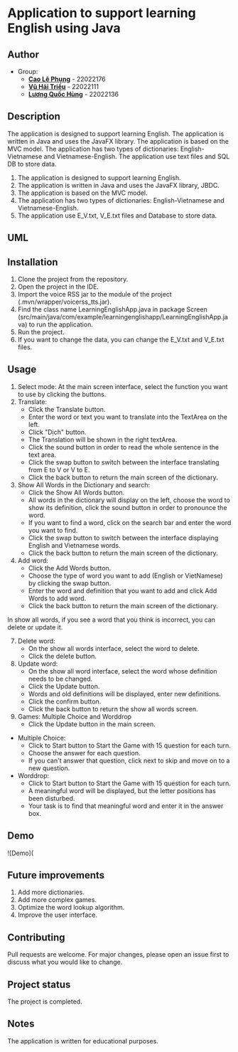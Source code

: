 # Application to support learning English using Java

## Author
* Group:
    - [**Cao Lê Phụng**](https://github.com/caolephung) - 22022176
    - [**Vũ Hải Triều**](https://github.com/Trieu1802) - 22022111
    - [**Lương Quốc Hùng**](https://github.com/luonghung123) - 22022136

## Description
The application is designed to support learning English. The application is written in Java and uses the JavaFX library. The application is based on the MVC model. The application has two types of dictionaries: English-Vietnamese and Vietnamese-English. The application use text files and SQL DB to store data.
1. The application is designed to support learning English.
2. The application is written in Java and uses the JavaFX library, JBDC.
3. The application is based on the MVC model.
4. The application has two types of dictionaries: English-Vietnamese and Vietnamese-English.
5. The application use E_V.txt, V_E.txt files and Database to store data.

## UML

## Installation
1. Clone the project from the repository.
2. Open the project in the IDE.
3. Import the voice RSS jar to the module of the project (.mvn/wrapper/voicerss_tts.jar).
4. Find the class name LearningEnglishApp.java in package Screen (src/main/java/com/example/learningenglishapp/LearningEnglishApp.java) to run the application.
5. Run the project.
6. If you want to change the data, you can change the E_V.txt and V_E.txt files.

## Usage
1. Select mode: At the main screen interface, select the function you want to use by clicking the buttons.
2. Translate: 
   - Click the Translate button.
   - Enter the word or text you want to translate into the TextArea on the left.
   - Click "Dịch" button.
   - The Translation will be shown in the right textArea.
   - Click the sound button in order to read the whole sentence in the text area.
   - Click the swap button to switch between the interface translating from E to V or V to E.
   - Click the back button to return the main screen of the dictionary.
3. Show All Words in the Dictionary and search:
   - Click the Show All Words button.
   - All words in the dictionary will display on the left, choose the word to show its definition, click the sound button in order to pronounce the word.
   - If you want to find a word, click on the search bar and enter the word you want to find.
   - Click the swap button to switch between the interface displaying English and Vietnamese words.
   - Click the back button to return the main screen of the dictionary.
4. Add word:
   - Click the Add Words button.
   - Choose the type of word you want to add (English or VietNamese) by clicking the swap button.
   - Enter the word and definition that you want to add and click Add Words to add word.
   - Click the back button to return the main screen of the dictionary.
   
In show all words, if you see a word that you think is incorrect, you can delete or update it.

7. Delete word:
   - On the show all words interface, select the word to delete.
   - Click the delete button.
8. Update word:
   - On the show all word interface, select the word whose definition needs to be changed.
   - Click the Update button.
   - Words and old definitions will be displayed, enter new definitions.
   - Click the confirm button.
   - Click the back button to return the show all words screen.
9. Games: Multiple Choice and Worddrop
   - Click the Update button in the main screen.
* Multiple Choice:
  - Click to Start button to Start the Game with 15 question for each turn.
  - Choose the answer for each question.
  - If you can't answer that question, click next to skip and move on to a new question.
* Worddrop: 
  - Click to Start button to Start the Game with 15 question for each turn.
  - A meaningful word will be displayed, but the letter positions has been disturbed.
  - Your task is to find that meaningful word and enter it in the answer box.

## Demo
![Demo](

## Future improvements
1. Add more dictionaries.
2. Add more complex games.
3. Optimize the word lookup algorithm.
4. Improve the user interface.

## Contributing
Pull requests are welcome. For major changes, please open an issue first to discuss what you would like to change.

## Project status
The project is completed.

## Notes
The application is written for educational purposes.